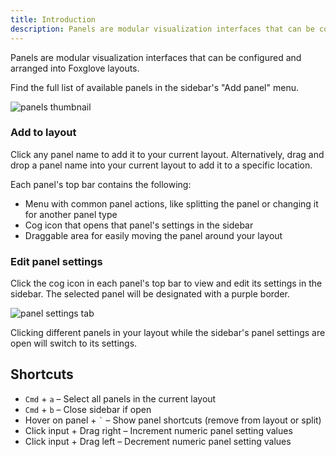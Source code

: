 ```yaml
---
title: Introduction
description: Panels are modular visualization interfaces that can be configured and arranged into Foxglove layouts.
---
```


Panels are modular visualization interfaces that can be configured and arranged into Foxglove layouts.

Find the full list of available panels in the sidebar's "Add panel" menu.

![panels thumbnail](/img/docs/visualizing/panels/thumbnail.webp)

### Add to layout

Click any panel name to add it to your current layout. Alternatively, drag and drop a panel name into your current layout to add it to a specific location.

Each panel's top bar contains the following:

- Menu with common panel actions, like splitting the panel or changing it for another panel type
- Cog icon that opens that panel's settings in the sidebar
- Draggable area for easily moving the panel around your layout

### Edit panel settings

Click the cog icon in each panel's top bar to view and edit its settings in the sidebar. The selected panel will be designated with a purple border.

![panel settings tab](/img/docs/visualizing/panels/settings-tab.webp)

Clicking different panels in your layout while the sidebar's panel settings are open will switch to its settings.

## Shortcuts

- `Cmd` + `a` – Select all panels in the current layout
- `Cmd` + `b` – Close sidebar if open
- Hover on panel + `` ` `` – Show panel shortcuts (remove from layout or split)
- Click input + Drag right – Increment numeric panel setting values
- Click input + Drag left – Decrement numeric panel setting values
